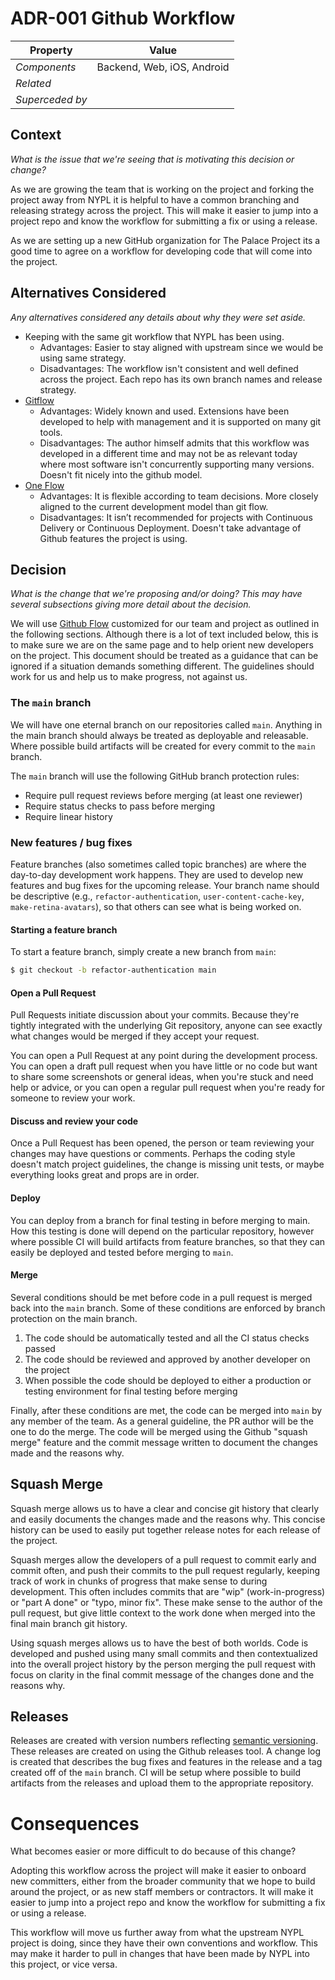 # ADR-001 Github Workflow

| Property        | Value                                 |
| --              | --                                    |
| *Components*    | Backend, Web, iOS, Android            |
| *Related*       |                                       |
| *Superceded by* |                                       | 

## Context

*What is the issue that we're seeing that is motivating this decision or change?*

As we are growing the team that is working on the project and forking the project away from NYPL it is helpful to have a common 
branching and releasing strategy across the project. This will make it easier to jump into a project repo and know the workflow 
for submitting a fix or using a release.

As we are setting up a new GitHub organization for The Palace Project its a good time to agree on a workflow for developing code 
that will come into the project.

## Alternatives Considered

*Any alternatives considered any details about why they were set aside.*

- Keeping with the same git workflow that NYPL has been using.
    - Advantages: Easier to stay aligned with upstream since we would be using same strategy.
    - Disadvantages: The workflow isn't consistent and well defined across the project. Each repo has its own 
      branch names and release strategy.
- [Gitflow](https://nvie.com/posts/a-successful-git-branching-model/)
    - Advantages: Widely known and used. Extensions have been developed to help with management and it is supported on many 
      git tools.
    - Disadvantages: The author himself admits that this workflow was developed in a different time and may not be as relevant 
      today where most software isn't concurrently supporting many versions. Doesn't fit nicely into the github model.
- [One Flow](https://www.endoflineblog.com/oneflow-a-git-branching-model-and-workflow)
    - Advantages: It is flexible according to team decisions. More closely aligned to the current development model than git 
      flow.
    - Disadvantages: It isn’t recommended for projects with Continuous Delivery or Continuous Deployment. Doesn't take advantage 
      of Github features the project is using.

## Decision

*What is the change that we're proposing and/or doing? This may have several subsections giving more detail about the decision.*

We will use [Github Flow](https://guides.github.com/introduction/flow/) customized for our team and project as outlined in the 
following sections. Although there is a lot of text included below, this is to make sure we are on the same page and to help 
orient new developers on the project. This document should be treated as a guidance that can be ignored if a situation demands 
something different. The guidelines should work for us and help us to make progress, not against us.

### The `main` branch

We will have one eternal branch on our repositories called `main`. Anything in the main branch should always be treated as deployable 
and releasable. Where possible build artifacts will be created for every commit to the `main` branch. 

The `main` branch will use the following GitHub branch protection rules:

- Require pull request reviews before merging (at least one reviewer)
- Require status checks to pass before merging
- Require linear history

### New features / bug fixes

Feature branches (also sometimes called topic branches) are where the day-to-day development work happens. They are used to 
develop new features and bug fixes for the upcoming release. Your branch name should be descriptive (e.g., `refactor-authentication`, 
`user-content-cache-key`, `make-retina-avatars`), so that others can see what is being worked on. 

#### Starting a feature branch

To start a feature branch, simply create a new branch from `main`:

```bash
$ git checkout -b refactor-authentication main
```

#### Open a Pull Request

Pull Requests initiate discussion about your commits. Because they're tightly integrated with the underlying Git repository, anyone 
can see exactly what changes would be merged if they accept your request.

You can open a Pull Request at any point during the development process. You can open a draft pull request when you have little or 
no code but want to share some screenshots or general ideas, when you're stuck and need help or advice, or you can open a regular 
pull request when you're ready for someone to review your work. 

#### Discuss and review your code

Once a Pull Request has been opened, the person or team reviewing your changes may have questions or comments. Perhaps the coding 
style doesn't match project guidelines, the change is missing unit tests, or maybe everything looks great and props are in order. 

#### Deploy

You can deploy from a branch for final testing in before merging to main. How this testing is done will depend on the particular 
repository, however where possible CI will build artifacts from feature branches, so that they can easily be deployed and tested 
before merging to `main`.

#### Merge

Several conditions should be met before code in a pull request is merged back into the `main` branch. Some of these conditions 
are enforced by branch protection on the main branch.

1. The code should be automatically tested and all the CI status checks passed
2. The code should be reviewed and approved by another developer on the project
3. When possible the code should be deployed to either a production or testing environment for final testing before merging

Finally, after these conditions are met, the code can be merged into `main` by any member of the team. As a general guideline, the PR 
author will be the one to do the merge. The code will be merged using the Github "squash merge" feature and the commit message written 
to document the changes made and the reasons why.

## Squash Merge

Squash merge allows us to have a clear and concise git history that clearly and easily documents the changes made and the reasons why. 
This concise history can be used to easily put together release notes for each release of the project.

Squash merges allow the developers of a pull request to commit early and commit often, and push their commits to the pull request 
regularly, keeping track of work in chunks of progress that make sense to during development. This often includes commits that are 
"wip" (work-in-progress) or "part A done" or "typo, minor fix". These make sense to the author of the pull request, but give little 
context to the work done when merged into the final main branch git history.

Using squash merges allows us to have the best of both worlds. Code is developed and pushed using many small commits and then 
contextualized into the overall project history by the person merging the pull request with focus on clarity in the final commit 
message of the changes done and the reasons why.

## Releases

Releases are created with version numbers reflecting [semantic versioning](https://semver.org/). These releases are created on using 
the Github releases tool. A change log is created that describes the bug fixes and features in the release and a tag created off of 
the `main` branch. CI will be setup where possible to build artifacts from the releases and upload them to the appropriate repository.

# Consequences

What becomes easier or more difficult to do because of this change?

Adopting this workflow across the project will make it easier to onboard new committers, either from the broader community that we hope 
to build around the project, or as new staff members or contractors. It will make it easier to jump into a project repo and know the 
workflow for submitting a fix or using a release.

This workflow will move us further away from what the upstream NYPL project is doing, since they have their own conventions and 
workflow. This may make it harder to pull in changes that have been made by NYPL into this project, or vice versa.
